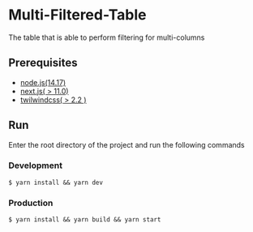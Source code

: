 # Multi-Filtered-Table

The table that is able to perform filtering for multi-columns

## Prerequisites

- [node.js(14.17)](https://nodejs.org)
- [next.js( > 11.0)](https://nextjs.org/docs/getting-started)
- [twilwindcss( > 2.2 )](https://tailwindcss.com/docs/guides/nextjs)

## Run

Enter the root directory of the project and run the following commands

### Development

```
$ yarn install && yarn dev
```
### Production

```
$ yarn install && yarn build && yarn start
```
